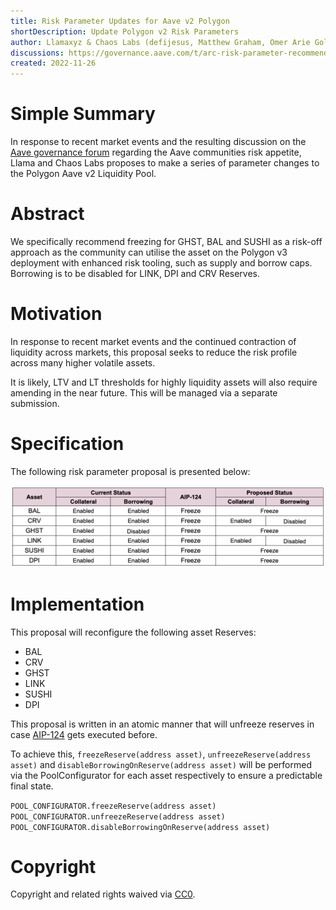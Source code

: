 ```yaml
---
title: Risk Parameter Updates for Aave v2 Polygon
shortDescription: Update Polygon v2 Risk Parameters
author: Llamaxyz & Chaos Labs (defijesus, Matthew Graham, Omer Arie Goldberg, Yonatan Haimowitz)
discussions: https://governance.aave.com/t/arc-risk-parameter-recommendations-for-aave-v2-polygon-2022-11-25/10826
created: 2022-11-26
---
```


# Simple Summary

In response to recent market events and the resulting discussion on the [Aave governance forum](https://governance.aave.com/t/arc-risk-parameter-recommendations-for-aave-v2-eth-2022-11-22/10757) regarding the Aave communities risk appetite, Llama and Chaos Labs proposes to make a series of parameter changes to the Polygon Aave v2 Liquidity Pool.

# Abstract

We specifically recommend freezing for GHST, BAL and SUSHI as a risk-off approach as the community can utilise the asset on the Polygon v3 deployment with enhanced risk tooling, such as supply and borrow caps. Borrowing is to be disabled for LINK, DPI and CRV Reserves.

# Motivation

In response to recent market events and the continued contraction of liquidity across markets, this proposal seeks to reduce the risk profile across many higher volatile assets.

It is likely, LTV and LT thresholds for highly liquidity assets will also require amending in the near future. This will be managed via a separate submission.

# Specification

The following risk parameter proposal is presented below:

![](../assets/RISK-PARAMS-UPDATE-AAVE-V2-POLYGON/table.png)

# Implementation

This proposal will reconfigure the following asset Reserves:

* BAL
* CRV
* GHST
* LINK
* SUSHI
* DPI


This proposal is written in an atomic manner that will unfreeze reserves in case [AIP-124](https://app.aave.com/governance/proposal/?proposalId=124) gets executed before.

To achieve this, `freezeReserve(address asset)`, `unfreezeReserve(address asset)` and `disableBorrowingOnReserve(address asset)` will be performed via the PoolConfigurator for each asset respectively to ensure a predictable final state.


`POOL_CONFIGURATOR.freezeReserve(address asset)`
`POOL_CONFIGURATOR.unfreezeReserve(address asset)`
`POOL_CONFIGURATOR.disableBorrowingOnReserve(address asset)`

# Copyright

Copyright and related rights waived via [CC0](https://creativecommons.org/publicdomain/zero/1.0/).
